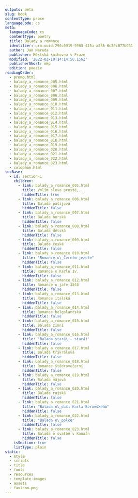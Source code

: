 ```yaml
---
outputs: meta
slug: book
contentType: prose
languageCode: cs
meta:
  languageCode: cs
  contentType: poetry
  title: Balady a romance
  identifier: urn:uuid:296c0919-9963-415a-a386-6c26c077b931
  author: Jan Neruda
  publisher: Městská knihovna v Praze
  modified: '2022-03-10T14:14:50.156Z'
  publisherShort: mkp
  edition: poezie
readingOrder:
  - promo.html
  - balady_a_romance_005.html
  - balady_a_romance_006.html
  - balady_a_romance_007.html
  - balady_a_romance_008.html
  - balady_a_romance_009.html
  - balady_a_romance_010.html
  - balady_a_romance_011.html
  - balady_a_romance_012.html
  - balady_a_romance_013.html
  - balady_a_romance_014.html
  - balady_a_romance_015.html
  - balady_a_romance_016.html
  - balady_a_romance_017.html
  - balady_a_romance_018.html
  - balady_a_romance_019.html
  - balady_a_romance_020.html
  - balady_a_romance_021.html
  - balady_a_romance_022.html
  - balady_a_romance_023.html
  - colophon.html
tocBase:
  - id: section-1
    children:
      - link: balady_a_romance_005.html
        title: Volím slovo prosté,...
        hiddenTitle: true
      - link: balady_a_romance_006.html
        title: Balada pašijová
        hiddenTitle: false
      - link: balady_a_romance_007.html
        title: Balada horská
        hiddenTitle: false
      - link: balady_a_romance_008.html
        title: Balada dětská
        hiddenTitle: false
      - link: balady_a_romance_009.html
        title: Balada česká
        hiddenTitle: false
      - link: balady_a_romance_010.html
        title: "Romance o\_Černém jezeře"
        hiddenTitle: false
      - link: balady_a_romance_011.html
        title: Romance o Karlu IV.
        hiddenTitle: false
      - link: balady_a_romance_012.html
        title: Romance o jaře 1848
        hiddenTitle: false
      - link: balady_a_romance_013.html
        title: Romance italská
        hiddenTitle: false
      - link: balady_a_romance_014.html
        title: Romance helgolandská
        hiddenTitle: false
      - link: balady_a_romance_015.html
        title: Balada zimní
        hiddenTitle: false
      - link: balady_a_romance_016.html
        title: "Balada stará\_— stará!"
        hiddenTitle: false
      - link: balady_a_romance_017.html
        title: Balada tříkrálová
        hiddenTitle: false
      - link: balady_a_romance_018.html
        title: Romance štědrovečerní
        hiddenTitle: false
      - link: balady_a_romance_019.html
        title: Balada májová
        hiddenTitle: false
      - link: balady_a_romance_020.html
        title: Balada rajská
        hiddenTitle: false
      - link: balady_a_romance_021.html
        title: "Balada o\_duši Karla Borovského"
        hiddenTitle: false
      - link: balady_a_romance_022.html
        title: "Balada o\_polce"
        hiddenTitle: false
      - link: balady_a_romance_023.html
        title: Balada o svatbě v Kanaán
        hiddenTitle: false
    isSection: true
    listType: plain
static:
  - style
  - scripts
  - title
  - fonts
  - resources
  - template-images
  - assets
  - favicon.png
---
```

